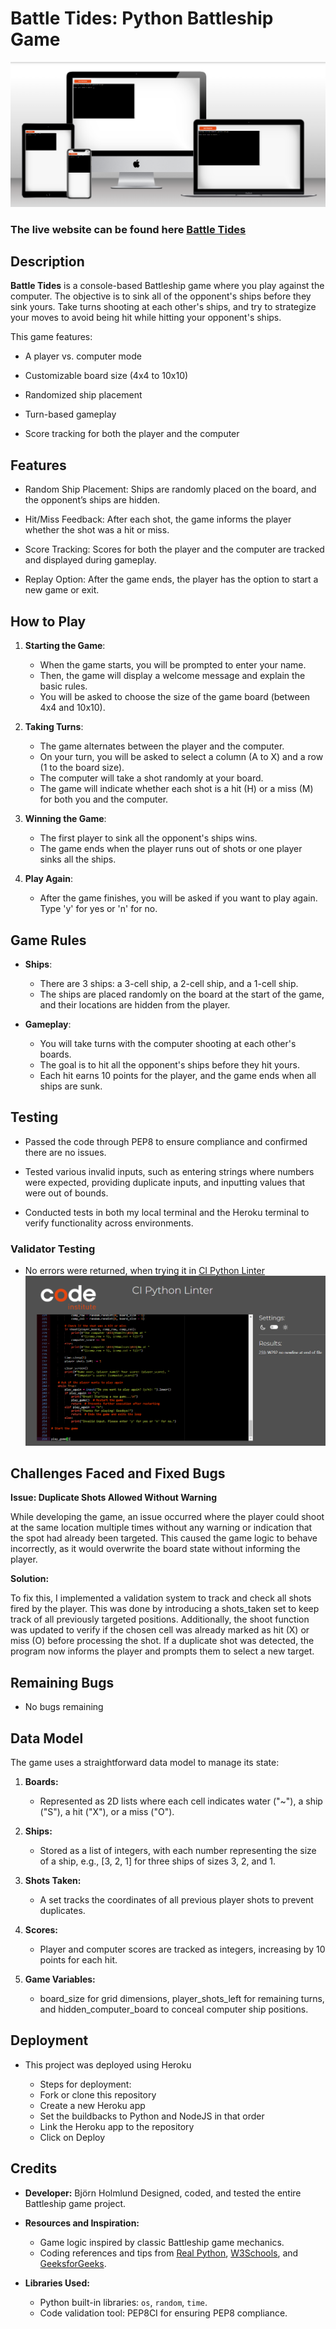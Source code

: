 # Battle Tides: Python Battleship Game

![mockup](Mockup.png)

### The live website can be found here <a href="https://battle-tides-a97dab86fdf8.herokuapp.com/">Battle Tides</a>

## Description
**Battle Tides**  is a console-based Battleship game where you play against the computer. The objective is to sink all of the opponent's ships before they sink yours. Take turns shooting at each other's ships, and try to strategize your moves to avoid being hit while hitting your opponent's ships.

This game features:

- A player vs. computer mode
* Customizable board size (4x4 to 10x10)
+ Randomized ship placement
- Turn-based gameplay
* Score tracking for both the player and the computer

## Features

- Random Ship Placement: Ships are randomly placed on the board, and the opponent’s ships are hidden.
* Hit/Miss Feedback: After each shot, the game informs the player whether the shot was a hit or miss.
+ Score Tracking: Scores for both the player and the computer are tracked and displayed during gameplay.
- Replay Option: After the game ends, the player has the option to start a new game or exit.

## How to Play

1. **Starting the Game**:

    - When the game starts, you will be prompted to enter your name.<br>
    * Then, the game will display a welcome message and explain the basic rules.<br>
    + You will be asked to choose the size of the game board (between 4x4 and 10x10).<br>

2. **Taking Turns**:

    - The game alternates between the player and the computer.<br>
    * On your turn, you will be asked to select a column (A to X) and a row (1 to the board size).<br>
    + The computer will take a shot randomly at your board.<br>
    - The game will indicate whether each shot is a hit (H) or a miss (M) for both you and the computer.<br>

3. **Winning the Game**:

    - The first player to sink all the opponent's ships wins.<br>
    * The game ends when the player runs out of shots or one player sinks all the ships.<br>

4. **Play Again**:

    - After the game finishes, you will be asked if you want to play again. Type 'y' for yes or 'n' for no.<br>


## Game Rules

- **Ships**:

    - There are 3 ships: a 3-cell ship, a 2-cell ship, and a 1-cell ship.
    * The ships are placed randomly on the board at the start of the game, and their locations are hidden from the player.

* **Gameplay**:

    - You will take turns with the computer shooting at each other's boards.
    * The goal is to hit all the opponent's ships before they hit yours.
    + Each hit earns 10 points for the player, and the game ends when all ships are sunk.

## Testing

- Passed the code through PEP8 to ensure compliance and confirmed there are no issues.
* Tested various invalid inputs, such as entering strings where numbers were expected, providing duplicate inputs, and inputting values that were out of bounds.
+ Conducted tests in both my local terminal and the Heroku terminal to verify functionality across environments.

### Validator Testing

- No errors were returned, when trying it in <a href="https://pep8ci.herokuapp.com/">CI Python Linter</a>
![linther](CIPythonlinter.png)

## Challenges Faced and Fixed Bugs
**Issue: Duplicate Shots Allowed Without Warning**

While developing the game, an issue occurred where the player could shoot at the same location multiple times without any warning or indication that the spot had already been targeted. This caused the game logic to behave incorrectly, as it would overwrite the board state without informing the player.

**Solution:**

To fix this, I implemented a validation system to track and check all shots fired by the player. This was done by introducing a shots_taken set to keep track of all previously targeted positions. Additionally, the shoot function was updated to verify if the chosen cell was already marked as hit (X) or miss (O) before processing the shot. If a duplicate shot was detected, the program now informs the player and prompts them to select a new target.


## Remaining Bugs

- No bugs remaining

## Data Model

The game uses a straightforward data model to manage its state:

1. **Boards:**

    - Represented as 2D lists where each cell indicates water ("~"), a ship ("S"), a hit ("X"), or a miss ("O").

2. **Ships:** 

    - Stored as a list of integers, with each number representing the size of a ship, e.g., [3, 2, 1] for three ships of sizes 3, 2, and 1.

3. **Shots Taken:**

    - A set tracks the coordinates of all previous player shots to prevent duplicates.

4. **Scores:**

    - Player and computer scores are tracked as integers, increasing by 10 points for each hit.

5. **Game Variables:**

    - board_size for grid dimensions, player_shots_left for remaining turns, and hidden_computer_board to conceal computer ship positions.

## Deployment

- This project was deployed using Heroku

    - Steps for deployment:
    * Fork or clone this repository
    + Create a new Heroku app
    - Set the buildbacks to Python and NodeJS in that order
    * Link the Heroku app to the repository
    + Click on Deploy

## Credits

- **Developer:** Björn Holmlund
  Designed, coded, and tested the entire Battleship game project.  

- **Resources and Inspiration:**  
  - Game logic inspired by classic Battleship game mechanics.  
  - Coding references and tips from [Real Python](https://realpython.com), [W3Schools](https://www.w3schools.com), and [GeeksforGeeks](https://www.geeksforgeeks.org).  

- **Libraries Used:**  
  - Python built-in libraries: `os`, `random`, `time`.  
  - Code validation tool: PEP8CI for ensuring PEP8 compliance.  
 